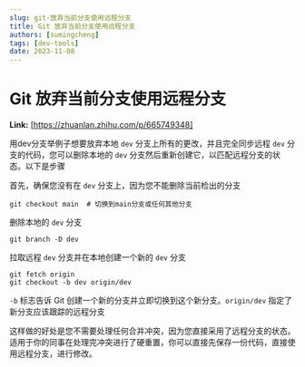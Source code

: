 ```yaml
---
slug: git-放弃当前分支使用远程分支
title: Git 放弃当前分支使用远程分支
authors: [sumingcheng]
tags: [dev-tools]
date: 2023-11-08
---
```


# Git 放弃当前分支使用远程分支



 **Link:** [https://zhuanlan.zhihu.com/p/665749348]



用dev分支举例子想要放弃本地 `dev` 分支上所有的更改，并且完全同步远程 `dev` 分支的代码，您可以删除本地的 `dev` 分支然后重新创建它，以匹配远程分支的状态。以下是步骤

首先，确保您没有在 `dev` 分支上，因为您不能删除当前检出的分支

```
git checkout main  # 切换到main分支或任何其他分支
```

删除本地的 `dev` 分支

```
git branch -D dev
```

拉取远程 `dev` 分支并在本地创建一个新的 `dev` 分支

```
git fetch origin
git checkout -b dev origin/dev
```

`-b` 标志告诉 Git 创建一个新的分支并立即切换到这个新分支。`origin/dev` 指定了新分支应该跟踪的远程分支

这样做的好处是您不需要处理任何合并冲突，因为您直接采用了远程分支的状态。适用于你的同事在处理完冲突进行了硬重置，你可以直接先保存一份代码，直接使用远程分支，进行修改。